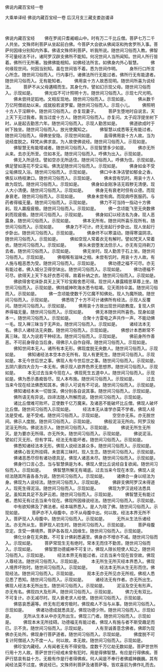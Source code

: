 佛说内藏百宝经一卷


大乘单译经
佛说内藏百宝经一卷
后汉月支三藏支娄迦谶译


　　

佛说内藏百宝经
　　佛在罗阅只耆阇崛山中。时有万二千比丘僧。菩萨七万二千人共坐。文殊师利菩萨从坐起前白佛。今菩萨大会欲从佛闻沤和拘舍罗所入事。菩萨何因缘分别知内外事。佛语文殊师利菩萨。听我所说。随世间习俗而入教。佛智不可量经法不计。诸阿罗汉辟支佛所不能知。何况世间人当所闻知。世间人所行皆着。佛所行无所著。独佛佛能相知。如佛经法所言。如佛身内外心智慧。
　　佛何缘现世间。何因当别知。虽在世间皆不着。悉为世间作明。
　　身所行口所言心所念。随世间习俗而入。行内事行。诸佛法所行无能过者。佛所行无有能逮者。随世间习俗而入。无有能知者。
　　佛用哀十方人故悉现明。随世间所喜为说经法。
　　菩萨不从父母遘精而生。其身化作。譬如幻示现父母。随世间习俗而入。示现如是。
　　佛光焰不可计照明十方。随世间习俗而入。示现七尺光明。
　　佛未尝持足蹈地。文相反现地。随世间习俗而入。示现如是。
　　佛从数千万亿阿僧祇劫以来。成就般若波罗蜜。随世间习俗而入。示现小儿。
　　佛照明十方人于淫瞑中。随世间习俗而入。亦复现妻子。
　　菩萨生堕地时自说言。天上天下无过我者。我当过度十方人。随世间习俗而入。亦复问。太子阎浮提坐树下时。从是起去勤苦六年。随世间习俗而入。示现人勤苦如是。
　　佛道欲成时于树下独坐。随世间习俗而入。放光使魔知之。
　　佛智慧以成悉等无有能过者。随世间习俗而入。得佛坐安隐。示现世间如是。
　　虽得佛用哀十方人故。当为说经度脱之。释梵从佛求哀。为人故使佛说经。随世间习俗而入。示现如是。
　　佛智慧无有能增减者。随世间习俗而入。示现智慧多少如是。
　　佛亦无所从来。去亦无所至。住如本无。随世间习俗而入。呼佛为出入。示现如是。
　　佛无入所适住。譬如空亦无所适住。随世间习俗而入。呼佛为住。示现如是。佛足譬如莲花不受尘垢。佛洗足随世间习俗而入。示现如是。
　　佛身如金不受尘垢佛现入浴。随世间习俗而入。示现如是。
　　佛口中本净洁譬如郁金之香。佛反以杨枝漱口。随世间习俗而入。示现如是。
　　佛未尝有饥时。用哀十方人故为现饥。随世间习俗而入。示现如是。
　　佛身如金刚净洁无瑕秽无清便。现人大小清便。随世间习俗而入。示现如是。
　　佛身无有衰老时但有众德。而现身衰老。随世间习俗而入。示现如是。
　　佛身未尝有病。而现病呼医服药。与药者得福无量。随世间习俗而入。示现如是。
　　佛力不可当持一指动十方佛刹。现人羸瘦疲极。随世间习俗而入。示现如是。
　　佛一念顷能飞至无央数佛刹而现疲极。随世间习俗而入。示现如是。
　　佛身如幻以经法名为身。现人恶露身。随世间习俗而入。示现如是。
　　佛本无所有。随世间所喜乐现所有。随世间习俗而入。示现如是。
　　佛身力不可计。终无坐起行步卧出。现人坐起行步卧出。随世间习俗而入。示现如是。
　　佛身终不以寒温动。随得寒温阴凉。随世间习俗而入。示现如是。
　　佛如空现人常着衣无有解时。譬如梵天人常着衣。随世间习俗而入。示现如是。
　　佛头未尝堕发法但示人。亦无有见持剃刀去者。随世间习俗而入。示现如是。
　　佛无坐时。现人勤苦于石上坐。随世间习俗而入。示现如是。
　　佛咽喉有滋味之相。未尝有饥时。用哀十方人故。有人施与粗恶悉为受。随世间习俗而入。示现如是。
　　佛功德之福不可尽。亦无有能过者。佛入城分卫得空钵出。随世间习俗而入。示现如是。
　　佛功德福不可尽。欲得天上天下名好衣悉可得。故着补纳之衣。随世间习俗而入。示现如是。
　　佛欲得舍宅床卧具天上天下珍宝殿舍悉可得。现世间人暴露精思草蓐上坐。随世间习俗而入。示现如是。佛持威神吹海水悉令枯竭。见天雨持伞盖。随世间习俗而入。示现如是。
　　佛一念顷能使数千万亿魔不知佛处。现人为魔所娆。随世间习俗而入。示现如是。
　　佛悉晓了十方不可计诸佛所有经法。示现人反覆问。随世间习俗而入。示现如是。
　　佛用哀十方故出现世间欲教度。复现人供养得福无量。随世间习俗而入。示现如是。
　　佛无本随世间所喜色。现身如是本一。随世间习俗而入。示现如是。
　　合聚十方雷电之声共作一声。不能动佛一毛。现入禅三昧当于无声处。随世间习俗而入。示现如是。
　　诸经法本无名。佛示人诸经法无央数。随世间习俗而入。示现如是。
　　佛想计本悉断常不离三昧。现人为说若干种经法。随世间习俗而入。示现如是。
　　佛前身所作善恶。不可前身得会当后身。得佛示人自作自得。随世间习俗而入。示现如是。
　　佛知世间本无人。诸所有本无形。佛现度脱无央数人。随世间习俗而入。示现如是。
　　佛知诸经法本空本亦无所有。现人有更死生。随世间习俗而入。示现如是。本无今世后世之事。佛现人有今世后世之事。随世间习俗而入。示现如是。五阴六衰四大合为一本无有。佛示现人欲界色界无思想界。随世间习俗而入。示现如是。
　　本无过去当来今现在人。佛现死生五道中人。随世间习俗而入。示现如是。佛为悉示愚痴皆尽。现人本布施。随世间习俗而入。示现如是。
　　过去当来今现在经法佛悉知其本。佛示人可说有不可说。随世间习俗而入。示现如是。
　　佛知诸经本末一切皆深。佛分别各自说其事。随世间习俗而入。示现如是。
　　佛所语无有异说。四谛法随人所解而说。随世间习俗而入。示现如是。
　　诸比丘僧难可败坏。正使数千亿万魔来。及诸恶不能破坏比丘僧。佛现人破坏比丘僧。随世间习俗而入示现如是。
　　经法本无从谁学亦莫不学者。佛现人经法是受戒。是不受戒。随世间习俗而入。示现如是。
　　空空亦无系。亦无脱世间。佛示人度脱。随世间习俗而入。示现如是。
　　佛般泥洹无所向。阿罗汉般泥洹无所向。佛说法示人。随世间习俗而入。示现如是。
　　佛说无所生无所灭。是为要亦无所得。亦无所失。随世间习俗而入。示现如是。
　　佛说泥洹。譬如灯灭无形。但有字耳。经法无有能坏者。随世间习俗而入。示现如是。
　　佛悉知诸经法本无形。佛现人说经法甚众多。随世间习俗而入。示现如是。
　　诸佛心皆无所挂碍。未尝离三昧时。现人生念。随世间习俗而入。示现如是。
　　佛诸恶悉尽但有诸功德具足。佛现人诸恶未尽。随世间习俗而入。示现如是。
　　佛身行口言心念。当与智慧俱是为本。佛现人使比丘说经自复欲闻。随世间习俗而入。示现如是。
　　佛智慧所解无有竭底。过去当来今现在本空。佛现人说经法随其所喜各各为说。随世间习俗而入。示现如是。
　　诸佛合一身以经法为身。佛现为人说经法。随世间习俗而入。示现如是。
　　佛辟支佛阿罗汉未得道人。现死生得泥洹。随世间习俗而入。示现如是。
　　佛现为罗汉说经法悉具足。虽知其具足不及萨云若。随世间习俗而入。示现如是。
　　佛智慧无有能过者。悉知无有过去当来今现在。佛现所因缘说经法。随世间习俗而入。示现如是。
　　中有欲知佛及了佛法者。经本端界悉入。是人为晓了佛。随世间习俗而入。示现如是。
　　菩萨亦不入母腹中。亦不从母腹中出。何以故。经法本界无所不入。菩萨现人入母腹中。随世间习俗而入。示现如是。
　　无所从生法乐诸经法。亦无所从生。菩萨现人初生时。随世间习俗而入。示现如是。
　　菩萨母腹空定。含受一佛境界。菩萨各各现人因缘生。随世间习俗而入。示现如是。
　　佛化分身在无央数。不可复计佛刹悉遍至。佛身亦不增亦不减。随世间习俗而入。示现如是。
　　菩萨常现生无有绝时。常本无而住不勤苦。随世间习俗而入。示现如是。
　　佛智慧功德威神不可复计。佛现人限长短使人知之。随世间习俗而入。示现如是。
　　经法本界无有能过者。过去当来今现在皆空故。佛现人尊经法。随世间习俗而入。示现如是。
　　本无所生无所灭经本界悉入。佛现人境界坏败时。随世间习俗而入。示现如是。
　　经法本无所从生无形而住。佛现经法。随世间习俗而入。示现如是。
　　观本无亦无所见亦无所视。佛视人悉见悉了悉知。随世间习俗而入。示现如是。
　　诸经法无有作者。亦无所出生。佛现人经法本无所出生。随世间习俗而入。示现如是。
　　泥洹及空无有形声。亦无有名。佛现四大及形声。随世间习俗而入。示现如是。
　　佛力无有双比。不可复计。亦无减尽时。现人衰老求人给使。随世间习俗而入。示现如是。
　　佛慈哀悉遍等。终无有厄难穷极时。佛现痴人不当与从事。随世间习俗而入。示现如是。
　　佛诸功德成就悉具足。佛现功德少所。随世间习俗而入。示现如是。
　　无所从生本从中亦无所出生。佛现三门者。随世间习俗而入。示现如是。
　　佛现本末无所挂碍。功德福无有能过者。佛现人有施与者不斯受趣足而已。示不贪。随世间习俗而入。示现如是。
　　人有至诚善意念佛者。佛即为现佛亦无处所。佛现身行菩萨道者。随世间习俗而入。示现如是。
　　佛度脱不可复计阿僧祇人为不度一人。何以故。本无故。随世间习俗而入。示现如是。
　　佛珍宝内藏经。人有闻者无有不得安隐。度数千万亿劫无数如是。菩萨世世所行用十方人故。菩萨世世行经戒未曾有犯时。用是得佛智慧。有应是行得佛疾。菩萨行慈哀有益十方。无极有作是行者得佛疾。何人闻是不奉行者佛威神巍巍。其有闻经法莫不过度。佛说经已。文殊师利菩萨及诸菩萨等。皆欢喜前为佛作礼而去。

 
